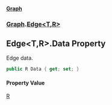 #### [Graph](./index.md 'index')
### [Graph](./Graph.md 'Graph').[Edge&lt;T,R&gt;](./Graph-Edge-T_R-.md 'Graph.Edge&lt;T,R&gt;')
## Edge&lt;T,R&gt;.Data Property
Edge data.  
```csharp
public R Data { get; set; }
```
#### Property Value
[R](./Graph-Edge-T_R-.md#Graph-Edge-T_R--R 'Graph.Edge&lt;T,R&gt;.R')  
